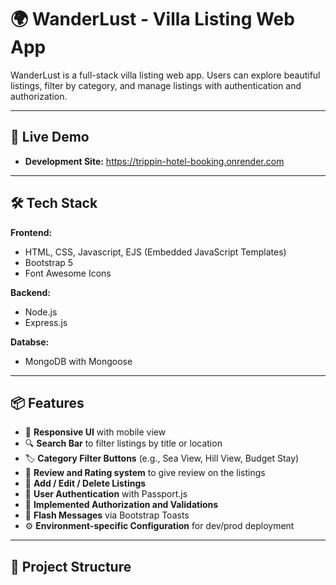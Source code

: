# 🌍 WanderLust - Villa Listing Web App

WanderLust is a full-stack villa listing web app. Users can explore beautiful listings, filter by category, and manage listings with authentication and authorization.

---

## 🚀 Live Demo


- **Development Site:** https://trippin-hotel-booking.onrender.com

---

## 🛠️ Tech Stack

**Frontend:**
- HTML, CSS, Javascript, EJS (Embedded JavaScript Templates)
- Bootstrap 5
- Font Awesome Icons

**Backend:**
- Node.js
- Express.js

**Databse:**
- MongoDB with Mongoose

---

## 📦 Features

- 🧭 **Responsive UI** with mobile view
- 🔍 **Search Bar** to filter listings by title or location
- 🏷️ **Category Filter Buttons** (e.g., Sea View, Hill View, Budget Stay)
- 📝 **Review and Rating system** to give review on the listings
- 📝 **Add / Edit / Delete Listings**
- 🔐 **User Authentication** with Passport.js
- 🔐 **Implemented Authorization and Validations**
- 💾 **Flash Messages** via Bootstrap Toasts
- ⚙️ **Environment-specific Configuration** for dev/prod deployment

---

## 📁 Project Structure
